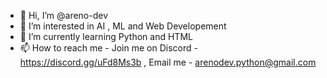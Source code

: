 - 👋 Hi, I’m @areno-dev
- 👀 I’m interested in AI , ML and Web Developement
- 🌱 I’m currently learning Python and HTML
- 📫 How to reach me - Join me on Discord - https://discord.gg/uFd8Ms3b , Email me - arenodev.python@gmail.com

<!---
areno-dev/areno-dev is a ✨ special ✨ repository because its `README.md` (this file) appears on your GitHub profile.
You can click the Preview link to take a look at your changes.
--->
